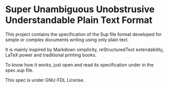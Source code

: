 Super Unambiguous Unobstrusive Understandable Plain Text Format
===============================================================

This project contains the specification of the Sup file format developed for
simple or complex documents writing using only plain text.

It is mainly inspired by Markdown simplicity, reStructuredText extendability,
LaTeX power and traditional printing books.

To know how it works, just open and read its specification under
in the spec.sup file.

This spec is under GNU-FDL License.

